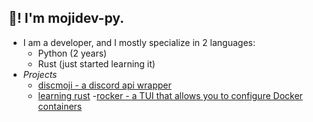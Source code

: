 ## 👋! I'm mojidev-py.
- I am a developer, and I mostly specialize in 2 languages:
    - Python (2 years)
    - Rust (just started learning it)
- *Projects*
  - [discmoji - a discord api wrapper](https://github.com/mojidev-py/discmoji)
  - [learning rust](https://github.com/mojidev-py/rustlearning)
  -[rocker -  a TUI that allows you to configure Docker containers](https://github.com/mojidev-py/rocker)
